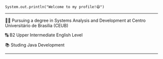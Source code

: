 <code>System.out.println("Welcome to my profile!😆")</code>
<hr>

<p>👨‍💻 Pursuing a degree in Systems Analysis and Development at Centro Universitário de Brasília (CEUB)</p>
<p>🔠 B2 Upper Intermediate English Level</p>
<p>📚 Studing Java Development</p>
<hr>

